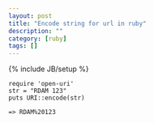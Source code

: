 ```yaml
---
layout: post
title: "Encode string for url in ruby"
description: ""
category: [ruby]
tags: []
---
```

{% include JB/setup %}


    require 'open-uri'
    str = "RDAM 123"
    puts URI::encode(str)

    => RDAM%20123

